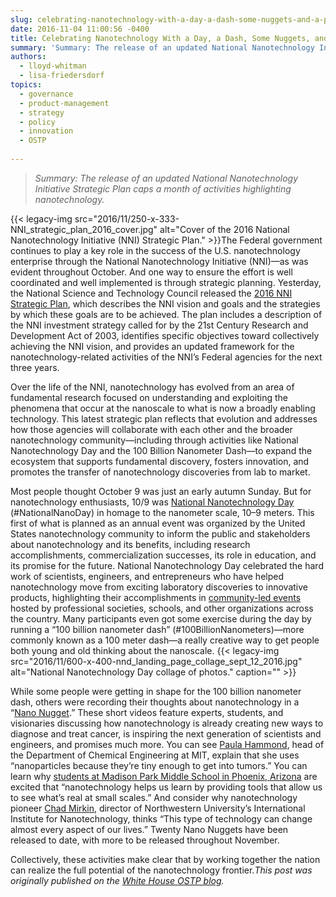 ```yaml
---
slug: celebrating-nanotechnology-with-a-day-a-dash-some-nuggets-and-a-plan
date: 2016-11-04 11:00:56 -0400
title: Celebrating Nanotechnology With a Day, a Dash, Some Nuggets, and a Plan
summary: 'Summary: The release of an updated National Nanotechnology Initiative Strategic Plan caps a month of activities highlighting nanotechnology. The Federal government continues to play a key role in the success of the U.S. nanotechnology enterprise through the National Nanotechnology Initiative (NNI)&mdash;as was'
authors:
  - lloyd-whitman
  - lisa-friedersdorf
topics:
  - governance
  - product-management
  - strategy
  - policy
  - innovation
  - OSTP
  
---
```


> _Summary: The release of an updated National Nanotechnology Initiative Strategic Plan caps a month of activities highlighting nanotechnology._

{{< legacy-img src="2016/11/250-x-333-NNI\_strategic\_plan\_2016\_cover.jpg" alt="Cover of the 2016 National Nanotechnology Initiative (NNI) Strategic Plan." >}}The Federal government continues to play a key role in the success of the U.S. nanotechnology enterprise through the National Nanotechnology Initiative (NNI)—as was evident throughout October. And one way to ensure the effort is well coordinated and well implemented is through strategic planning. Yesterday, the National Science and Technology Council released the <a href="http://www.nano.gov/2016StrategicPlan" target="_blank">2016 NNI Strategic Plan</a>, which describes the NNI vision and goals and the strategies by which these goals are to be achieved. The plan includes a description of the NNI investment strategy called for by the 21st Century Research and Development Act of 2003, identifies specific objectives toward collectively achieving the NNI vision, and provides an updated framework for the nanotechnology-related activities of the NNI’s Federal agencies for the next three years.

Over the life of the NNI, nanotechnology has evolved from an area of fundamental research focused on understanding and exploiting the phenomena that occur at the nanoscale to what is now a broadly enabling technology. This latest strategic plan reflects that evolution and addresses how those agencies will collaborate with each other and the broader nanotechnology community—including through activities like National Nanotechnology Day and the 100 Billion Nanometer Dash—to expand the ecosystem that supports fundamental discovery, fosters innovation, and promotes the transfer of nanotechnology discoveries from lab to market.

Most people thought October 9 was just an early autumn Sunday. But for nanotechnology enthusiasts, 10/9 was <a href="http://www.nano.gov/node/1657" target="_blank">National Nanotechnology Day</a> (#NationalNanoDay) in homage to the nanometer scale, 10–9 meters. This first of what is planned as an annual event was organized by the United States nanotechnology community to inform the public and stakeholders about nanotechnology and its benefits, including research accomplishments, commercialization successes, its role in education, and its promise for the future. National Nanotechnology Day celebrated the hard work of scientists, engineers, and entrepreneurs who have helped nanotechnology move from exciting laboratory discoveries to innovative products, highlighting their accomplishments in [community-led events](http://www.nano.gov/node/1641) hosted by professional societies, schools, and other organizations across the country. Many participants even got some exercise during the day by running a “100 billion nanometer dash” (#100BillionNanometers)—more commonly known as a 100 meter dash—a really creative way to get people both young and old thinking about the nanoscale. {{< legacy-img src="2016/11/600-x-400-nnd\_landing\_page\_collage\_sept\_12\_2016.jpg" alt="National Nanotechnology Day collage of photos." caption="" >}} 

While some people were getting in shape for the 100 billion nanometer dash, others were recording their thoughts about nanotechnology in a “<a href="http://www.nano.gov/nanotv" target="_blank">Nano Nugget</a>.” These short videos feature experts, students, and visionaries discussing how nanotechnology is already creating new ways to diagnose and treat cancer, is inspiring the next generation of scientists and engineers, and promises much more. You can see [Paula Hammond](http://www.nano.gov/node/1678), head of the Department of Chemical Engineering at MIT, explain that she uses “nanoparticles because they’re tiny enough to get into tumors.” You can learn why <a href="http://www.nano.gov/node/1677" target="_blank">students at Madison Park Middle School in Phoenix, Arizona</a> are excited that “nanotechnology helps us learn by providing tools that allow us to see what’s real at small scales.” And consider why nanotechnology pioneer <a href="http://www.nano.gov/node/1689" target="_blank">Chad Mirkin</a>, director of Northwestern University&#8217;s International Institute for Nanotechnology, thinks “This type of technology can change almost every aspect of our lives.” Twenty Nano Nuggets have been released to date, with more to be released throughout November.

Collectively, these activities make clear that by working together the nation can realize the full potential of the nanotechnology frontier._This post was originally published on the [White House OSTP blog](https://www.whitehouse.gov/administration/eop/ostp/blog)._